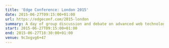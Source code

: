 ```yaml
---
title: 'Edge Conference: London 2015'
date: 2015-06-27T09:15:00+01:00
url: https://edgeconf.com/2015-london
summary: A day of group discussion and debate on advanced web technologies for developers and browser vendors, raising funds for CodeClub.
start: 2015-06-27T09:15:00+01:00
end: 2015-06-27T18:30:00+01:00
venue: 9c3xgvg6+47
---
```

